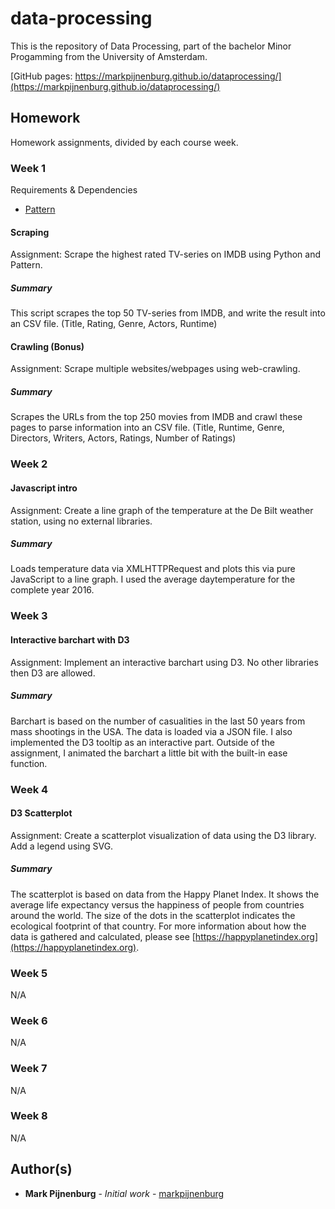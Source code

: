 # data-processing

This is the repository of Data Processing, part of the bachelor Minor Progamming from the University of Amsterdam.

[GitHub pages: https://markpijnenburg.github.io/dataprocessing/](https://markpijnenburg.github.io/dataprocessing/)

## Homework
Homework assignments, divided by each course week.


### Week 1

Requirements & Dependencies
* [Pattern](https://pypi.python.org/pypi/Pattern)

#### Scraping

Assignment: Scrape the highest rated TV-series on IMDB using Python and Pattern.

##### Summary
This script scrapes the top 50 TV-series from IMDB, and write the result into an CSV file. (Title, Rating, Genre, Actors, Runtime)

#### Crawling (Bonus)

Assignment: Scrape multiple websites/webpages using web-crawling.

##### Summary
Scrapes the URLs from the top 250 movies from IMDB and crawl these pages to parse information into an CSV file. (Title, Runtime, Genre, Directors, Writers, Actors, Ratings, Number of Ratings)

### Week 2

#### Javascript intro

Assignment: Create a line graph of the temperature at the De Bilt weather station, using no external libraries.

##### Summary
Loads temperature data via XMLHTTPRequest and plots this via pure JavaScript to a line graph. I used the average daytemperature for the complete year 2016.

### Week 3
#### Interactive barchart with D3

Assignment: Implement an interactive barchart using D3. No other libraries then D3 are allowed.

##### Summary
Barchart is based on the number of casualities in the last 50 years from mass shootings in the USA. The data is loaded via a JSON file. I also implemented the D3 tooltip as an interactive part. Outside of the assignment, I animated the barchart a little bit with the built-in ease function.

### Week 4
#### D3 Scatterplot

Assignment: Create a scatterplot visualization of data using the D3 library. Add a legend using SVG.

##### Summary
The scatterplot is based on data from the Happy Planet Index. It shows the average life expectancy versus the happiness of people from countries around the world. The size of the dots in the scatterplot indicates the ecological footprint of that country. For more information about how the data is gathered and calculated, please see [https://happyplanetindex.org](https://happyplanetindex.org).

### Week 5
N/A

### Week 6
N/A

### Week 7
N/A

### Week 8
N/A


## Author(s)

* **Mark Pijnenburg** - *Initial work* - [markpijnenburg](https://github.com/markpijnenburg)
